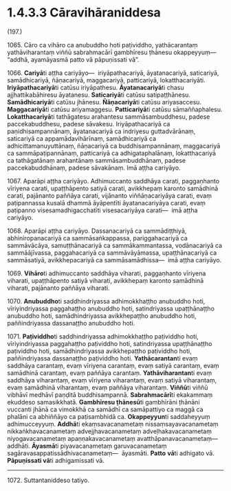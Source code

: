 # 1.4.3.3 Cāravihāraniddesa

(197.)

1065\. Cāro ca vihāro ca anubuddho hoti paṭividdho, yathācarantaṃ yathāviharantaṃ viññū sabrahmacārī gambhīresu ṭhānesu okappeyyuṃ—  “addhā, ayamāyasmā patto vā pāpuṇissati vā”.

1066\. **Cariyā**ti aṭṭha cariyāyo—  iriyāpathacariyā, āyatanacariyā, saticariyā, samādhicariyā, ñāṇacariyā, maggacariyā, patticariyā, lokatthacariyāti. **Iriyāpathacariyā**ti catūsu iriyāpathesu. **Āyatanacariyā**ti chasu ajjhattikabāhiresu āyatanesu. **Saticariyā**ti catūsu satipaṭṭhānesu. **Samādhicariyā**ti catūsu jhānesu. **Ñāṇacariyā**ti catūsu ariyasaccesu. **Maggacariyā**ti catūsu ariyamaggesu. **Patticariyā**ti catūsu sāmaññaphalesu. **Lokatthacariyā**ti tathāgatesu arahantesu sammāsambuddhesu, padese paccekabuddhesu, padese sāvakesu. Iriyāpathacariyā ca paṇidhisampannānaṃ, āyatanacariyā ca indriyesu guttadvārānaṃ, saticariyā ca appamādavihārīnaṃ, samādhicariyā ca adhicittamanuyuttānaṃ, ñāṇacariyā ca buddhisampannānaṃ, maggacariyā ca sammāpaṭipannānaṃ, patticariyā ca adhigataphalānaṃ, lokatthacariyā ca tathāgatānaṃ arahantānaṃ sammāsambuddhānaṃ, padese paccekabuddhānaṃ, padese sāvakānaṃ. Imā aṭṭha cariyāyo.

1067\. Aparāpi aṭṭha cariyāyo. Adhimuccanto saddhāya carati, paggaṇhanto vīriyena carati, upaṭṭhāpento satiyā carati, avikkhepaṃ karonto samādhinā carati, pajānanto paññāya carati, vijānanto viññāṇacariyāya carati, evaṃ paṭipannassa kusalā dhammā āyāpentīti āyatanacariyāya carati, evaṃ paṭipanno visesamadhigacchatīti visesacariyāya carati—  imā aṭṭha cariyāyo.

1068\. Aparāpi aṭṭha cariyāyo. Dassanacariyā ca sammādiṭṭhiyā, abhiniropanacariyā ca sammāsaṅkappassa, pariggahacariyā ca sammāvācāya, samuṭṭhānacariyā ca sammākammantassa, vodānacariyā ca sammāājīvassa, paggahacariyā ca sammāvāyāmassa, upaṭṭhānacariyā ca sammāsatiyā, avikkhepacariyā ca sammāsamādhissa—  imā aṭṭha cariyāyo.

1069\. **Vihāro**ti adhimuccanto saddhāya viharati, paggaṇhanto vīriyena viharati, upaṭṭhāpento satiyā viharati, avikkhepaṃ karonto samādhinā viharati, pajānanto paññāya viharati.

1070\. **Anubuddho**ti saddhindriyassa adhimokkhaṭṭho anubuddho hoti, vīriyindriyassa paggahaṭṭho anubuddho hoti, satindriyassa upaṭṭhānaṭṭho anubuddho hoti, samādhindriyassa avikkhepaṭṭho anubuddho hoti, paññindriyassa dassanaṭṭho anubuddho hoti.

1071\. **Paṭividdho**ti saddhindriyassa adhimokkhaṭṭho paṭividdho hoti, vīriyindriyassa paggahaṭṭho paṭividdho hoti, satindriyassa upaṭṭhānaṭṭho paṭividdho hoti, samādhindriyassa avikkhepaṭṭho paṭividdho hoti, paññindriyassa dassanaṭṭho paṭividdho hoti. **Yathācarantan**ti evaṃ saddhāya carantaṃ, evaṃ vīriyena carantaṃ, evaṃ satiyā carantaṃ, evaṃ samādhinā carantaṃ, evaṃ paññāya carantaṃ. **Yathāviharantan**ti evaṃ saddhāya viharantaṃ, evaṃ vīriyena viharantaṃ, evaṃ satiyā viharantaṃ, evaṃ samādhinā viharantaṃ, evaṃ paññāya viharantaṃ. **Viññū**ti viññū vibhāvī medhāvī paṇḍitā buddhisampannā. **Sabrahmacārī**ti ekakammaṃ ekuddeso samasikkhatā. **Gambhīresu ṭhānesū**ti gambhīrāni ṭhānāni vuccanti jhānā ca vimokkhā ca samādhī ca samāpattiyo ca maggā ca phalāni ca abhiññāyo ca paṭisambhidā ca. **Okappeyyun**ti saddaheyyuṃ adhimucceyyuṃ. **Addhā**ti ekaṃsavacanametaṃ nissaṃsayavacanametaṃ nikkaṅkhavacanametaṃ advejjhavacanametaṃ adveḷhakavacanametaṃ niyogavacanametaṃ apaṇṇakavacanametaṃ avatthāpanavacanametaṃ—  addhāti. **Āyasmā**ti piyavacanametaṃ garuvacanametaṃ sagāravasappatissādhivacanametaṃ—  āyasmāti. **Patto** **vā**ti adhigato vā. **Pāpuṇissati vā**ti adhigamissati vā.

---

1072\. Suttantaniddeso tatiyo.
